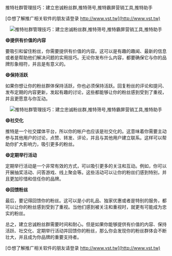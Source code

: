 推特社群管理技巧：建立忠诚粉丝群,推特筛号,推特霸屏营销工具,推特助手

[😍想了解推广相关软件的朋友请登录 http://www.vst.tw](http://www.vst.tw)

 <center><img src="https://vst.tw/MP4/tuiguang/png/1.png" alt="推特社群管理技巧：建立忠诚粉丝群,推特筛号,推特霸屏营销工具,推特助手"></center>

**😄提供有价值的内容**

要吸引和留住粉丝，你需要提供有价值的内容。这可以是有趣的趣闻、最新的信息或者是帮助他们解决问题的实用技巧。无论你发布什么内容，都要确保它与你的品牌形象相符，并且是有意义的。

**😄保持活跃**

如果你想让你的粉丝群体保持活跃，你也必须保持活跃。回复粉丝的评论和提问、发布定期的内容更新，发起有趣的讨论，这些都能够让你的粉丝感到受到了重视，并且更愿意与你互动。

 <center><img src="https://vst.tw/MP4/tuiguang/png/2.png" alt="推特社群管理技巧：建立忠诚粉丝群,推特筛号,推特霸屏营销工具,推特助手"></center>

**😄社交化**

推特是一个社交媒体平台，所以你的帐户也应该是社交化的。这意味着你需要主动参与其他用户的讨论，点赞、转发、评论，并且与其他用户建立联系。这样可以帮助你扩大影响力，吸引更多的粉丝。

**😄定期举行活动**

定期举行活动是一个非常有效的方式，可以吸引更多的关注和互动。例如，你可以开展抽奖活动、问答游戏、线上聚会等。这些活动可以让你的粉丝们感到特别，并且更加珍惜和信任你的品牌。

**😄回馈粉丝**

最后，要记得回馈你的粉丝。这可以是小的礼品、独家优惠或者是特别的服务，都可以让你的粉丝感到受到了重视。当他们感到被关注和重视时，就更有可能成为忠实的粉丝。

总之，建立忠诚粉丝群需要时间和耐心。但是如果你能够提供有价值的内容、保持活跃、社交化、定期举行活动并回馈你的粉丝，那么你会发现你的粉丝群体会不断壮大，并且成为你品牌的重要支持者。

[😍想了解推广相关软件的朋友请登录 http://www.vst.tw](http://www.vst.tw)



